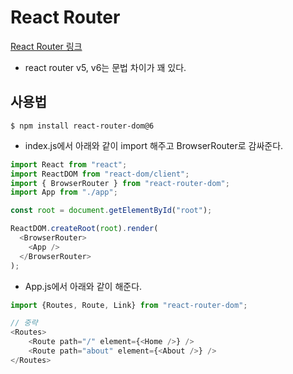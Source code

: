 # React Router

[React Router 링크](https://reactrouter.com/)
- react router v5, v6는 문법 차이가 꽤 있다.

## 사용법
``` shellscript
$ npm install react-router-dom@6
```

- index.js에서 아래와 같이 import 해주고 BrowserRouter로 감싸준다.
``` javascript
import React from "react";
import ReactDOM from "react-dom/client";
import { BrowserRouter } from "react-router-dom";
import App from "./app";

const root = document.getElementById("root");

ReactDOM.createRoot(root).render(
  <BrowserRouter>
    <App />
  </BrowserRouter>
);
```

- App.js에서 아래와 같이 해준다.
``` javascript
import {Routes, Route, Link} from "react-router-dom";

// 중략
<Routes>
    <Route path="/" element={<Home />} />
    <Route path="about" element={<About />} />
</Routes>
```